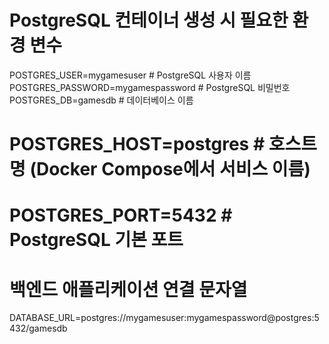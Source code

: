 # PostgreSQL 컨테이너 생성 시 필요한 환경 변수
POSTGRES_USER=mygamesuser       # PostgreSQL 사용자 이름
POSTGRES_PASSWORD=mygamespassword   # PostgreSQL 비밀번호
POSTGRES_DB=gamesdb            # 데이터베이스 이름
# POSTGRES_HOST=postgres         # 호스트명 (Docker Compose에서 서비스 이름)
# POSTGRES_PORT=5432             # PostgreSQL 기본 포트

# 백엔드 애플리케이션 연결 문자열
DATABASE_URL=postgres://mygamesuser:mygamespassword@postgres:5432/gamesdb